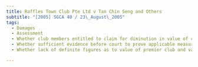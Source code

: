 ```yaml
---
title: Raffles Town Club Pte Ltd v Tan Chin Seng and Others 
subtitle: "[2005] SGCA 40 / 23\_August\_2005"
tags:
  - Damages
  - Assessment
  - Whether club members entitled to claim for diminution in value of club membership due to club owner\'s breach of contract in failing to provide premier club
  - Whether sufficient evidence before court to prove applicable measure of damages
  - Whether lack of definite figures as to value of premier club and value of non-premier club as at date of breach barring claim for diminution in value

---
```


